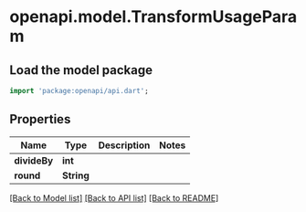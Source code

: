 # openapi.model.TransformUsageParam

## Load the model package
```dart
import 'package:openapi/api.dart';
```

## Properties
Name | Type | Description | Notes
------------ | ------------- | ------------- | -------------
**divideBy** | **int** |  | 
**round** | **String** |  | 

[[Back to Model list]](../README.md#documentation-for-models) [[Back to API list]](../README.md#documentation-for-api-endpoints) [[Back to README]](../README.md)


